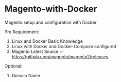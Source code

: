 # Magento-with-Docker
Magento setup and configuration with Docker

Pre Requirement:

1. Linux and Docker Basic Knowledge 
2. Linux with Docker and Docker-Compose configured
3. Magento Latest Source :- https://github.com/magento/magento2/releases

Optional:

1. Domain Name

